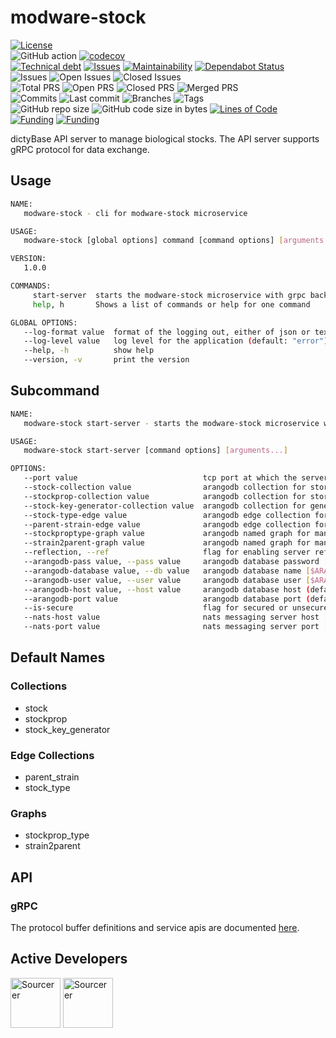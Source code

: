 # modware-stock

[![License](https://img.shields.io/badge/License-BSD%202--Clause-blue.svg)](LICENSE)  
![GitHub action](https://github.com/dictyBase/modware-stock/workflows/Build/badge.svg)
[![codecov](https://codecov.io/gh/dictyBase/modware-stock/branch/develop/graph/badge.svg)](https://codecov.io/gh/dictyBase/modware-stock)  
[![Technical debt](https://badgen.net/codeclimate/tech-debt/dictyBase/modware-stock)](https://codeclimate.com/github/dictyBase/modware-stock/trends/technical_debt)
[![Issues](https://badgen.net/codeclimate/issues/dictyBase/modware-stock)](https://codeclimate.com/github/dictyBase/modware-stock/issues)
[![Maintainability](https://api.codeclimate.com/v1/badges/30e9b0421a28b8e0d941/maintainability)](https://codeclimate.com/github/dictyBase/modware-stock/maintainability)
[![Dependabot Status](https://api.dependabot.com/badges/status?host=github&repo=dictyBase/modware-stock)](https://dependabot.com)  
![Issues](https://badgen.net/github/issues/dictyBase/modware-stock)
![Open Issues](https://badgen.net/github/open-issues/dictyBase/modware-stock)
![Closed Issues](https://badgen.net/github/closed-issues/dictyBase/modware-stock)  
![Total PRS](https://badgen.net/github/prs/dictyBase/modware-stock)
![Open PRS](https://badgen.net/github/open-prs/dictyBase/modware-stock)
![Closed PRS](https://badgen.net/github/closed-prs/dictyBase/modware-stock)
![Merged PRS](https://badgen.net/github/merged-prs/dictyBase/modware-stock)  
![Commits](https://badgen.net/github/commits/dictyBase/modware-stock/develop)
![Last commit](https://badgen.net/github/last-commit/dictyBase/modware-stock/develop)
![Branches](https://badgen.net/github/branches/dictyBase/modware-stock)
![Tags](https://badgen.net/github/tags/dictyBase/modware-stock/?color=cyan)  
![GitHub repo size](https://img.shields.io/github/repo-size/dictyBase/modware-stock?style=plastic)
![GitHub code size in bytes](https://img.shields.io/github/languages/code-size/dictyBase/modware-stock?style=plastic)
[![Lines of Code](https://badgen.net/codeclimate/loc/dictyBase/modware-stock)](https://codeclimate.com/github/dictyBase/modware-stock/code)  
[![Funding](https://badgen.net/badge/NIGMS/Rex%20L%20Chisholm,dictyBase/yellow?list=|)](https://projectreporter.nih.gov/project_info_description.cfm?aid=9476993)
[![Funding](https://badgen.net/badge/NIGMS/Rex%20L%20Chisholm,DSC/yellow?list=|)](https://projectreporter.nih.gov/project_info_description.cfm?aid=9438930)

dictyBase API server to manage biological stocks. The API server supports gRPC protocol for data exchange.

## Usage

```bash
NAME:
   modware-stock - cli for modware-stock microservice

USAGE:
   modware-stock [global options] command [command options] [arguments...]

VERSION:
   1.0.0

COMMANDS:
     start-server  starts the modware-stock microservice with grpc backends
     help, h       Shows a list of commands or help for one command

GLOBAL OPTIONS:
   --log-format value  format of the logging out, either of json or text. (default: "json")
   --log-level value   log level for the application (default: "error")
   --help, -h          show help
   --version, -v       print the version
```

## Subcommand

```bash
NAME:
   modware-stock start-server - starts the modware-stock microservice with grpc backends

USAGE:
   modware-stock start-server [command options] [arguments...]

OPTIONS:
   --port value                            tcp port at which the server will be available (default: "9560")
   --stock-collection value                arangodb collection for storing biological stocks (default: "stock")
   --stockprop-collection value            arangodb collection for storing stock properties (default: "stockprop")
   --stock-key-generator-collection value  arangodb collection for generating unique IDs (default: "stock_key_generator")
   --stock-type-edge value                 arangodb edge collection for connecting stocks to their types (strain or plasmid) (default: "stock_type")
   --parent-strain-edge value              arangodb edge collection for connecting strains to their parent (default: "parent_strain")
   --stockproptype-graph value             arangodb named graph for managing relations between stocks and their properties (default: "stockprop_type")
   --strain2parent-graph value             arangodb named graph for managing relations between strains and their parents (default: "strain2parent")
   --reflection, --ref                     flag for enabling server reflection
   --arangodb-pass value, --pass value     arangodb database password [$ARANGODB_PASS]
   --arangodb-database value, --db value   arangodb database name [$ARANGODB_DATABASE]
   --arangodb-user value, --user value     arangodb database user [$ARANGODB_USER]
   --arangodb-host value, --host value     arangodb database host (default: "arangodb") [$ARANGODB_SERVICE_HOST]
   --arangodb-port value                   arangodb database port (default: "8529") [$ARANGODB_SERVICE_PORT]
   --is-secure                             flag for secured or unsecured arangodb endpoint
   --nats-host value                       nats messaging server host [$NATS_SERVICE_HOST]
   --nats-port value                       nats messaging server port [$NATS_SERVICE_PORT]
```

## Default Names

### Collections

- stock
- stockprop
- stock_key_generator

### Edge Collections

- parent_strain
- stock_type

### Graphs

- stockprop_type
- strain2parent

## API

### gRPC

The protocol buffer definitions and service apis are documented
[here](https://github.com/dictyBase/dictybaseapis/blob/master/dictybase/stock/stock.proto).

## Active Developers

<a href="https://sourcerer.io/cybersiddhu"><img src="https://sourcerer.io/assets/avatar/cybersiddhu" height="80px" alt="Sourcerer"></a>
<a href="https://sourcerer.io/wildlifehexagon"><img src="https://sourcerer.io/assets/avatar/wildlifehexagon" height="80px" alt="Sourcerer"></a>
